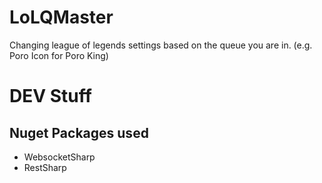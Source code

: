 # LoLQMaster
Changing league of legends settings based on the queue you are in. (e.g. Poro Icon for Poro King)


# DEV Stuff
## Nuget Packages used
- WebsocketSharp
- RestSharp